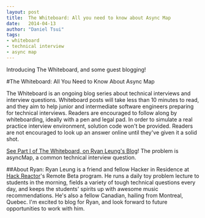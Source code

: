 ```yaml
---
layout: post
title:  The Whiteboard: All you need to know about Async Map
date:   2014-04-13
author: "Daniel Tsui"
tags:
- whiteboard
- technical interview
- async map
---
```


Introducing The Whiteboard, and some guest blogging!

#The Whiteboard: All You Need to Know About Async Map

The Whiteboard is an ongoing blog series about technical interviews and interview questions. Whiteboard posts will take less than 10 minutes to read, and they aim to help junior and intermediate software engineers preparing for technical interviews. Readers are encouraged to follow along by whiteboarding, ideally with a pen and legal pad. In order to simulate a real practice interview environment, solution code won't be provided. Readers are not encouraged to look up an answer online until they've given it a solid shot.

[See Part I of The Whiteboard, on Ryan Leung's Blog](https://minocys.com)! The problem is asyncMap, a common technical interview question.

##About Ryan:
Ryan Leung is a friend and fellow Hacker in Residence at [Hack Reactor](https://hackreactor.com)'s Remote Beta program.  He runs a daily toy problem lecture to students in the morning, fields a variety of tough technical questions every day, and keeps the students' spirits up with awesome music recommendations. He's also a fellow Canadian, hailing from Montreal, Quebec. I'm excited to blog for Ryan, and look forward to future opportunities to work with him.